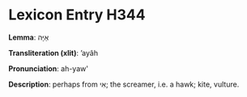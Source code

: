 # Lexicon Entry H344

**Lemma**: אַיָּה

**Transliteration (xlit)**: ʼayâh

**Pronunciation**: ah-yaw'

**Description**:
perhaps from אִי; the screamer, i.e. a hawk; kite, vulture.
